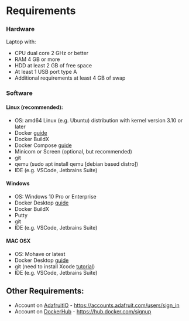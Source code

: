 # Requirements

### Hardware 
Laptop with:
  - CPU dual core 2 GHz or better
  - RAM 4 GB or more
  - HDD at least 2 GB of free space
  - At least 1 USB port type A
  - Additional requirements at least 4 GB of swap

### Software
  #### Linux (recommended):
  - OS: amd64 Linux (e.g. Ubuntu) distribution with kernel version 3.10 or later
  - Docker [guide](https://docs.docker.com/install/linux/docker-ce/ubuntu/)
  - Docker BuildX 
  - Docker Compose [guide](https://docs.docker.com/compose/install/)
  - Minicom or Screen (optional, but recommended)
  - git
  - qemu (sudo apt install qemu [debian based distro])
  - IDE (e.g. VSCode, Jetbrains Suite)
  
 #### Windows 
  - OS: Windows 10 Pro or Enterprise
  - Docker Desktop [guide](https://docs.docker.com/docker-for-windows/install/)
  - Docker BuildX 
  - Putty
  - git
  - IDE (e.g. VSCode, Jetbrains Suite)

 #### MAC OSX
  - OS: Mohave or latest
  - Docker Desktop [guide](https://docs.docker.com/docker-for-mac/install/)
  - git (need to install Xcode [tutorial](https://stackoverflow.com/questions/58280652/git-doesnt-work-on-macos-catalina-xcrun-error-invalid-active-developer-path))
  - IDE (e.g. VSCode, Jetbrains Suite)
  
## Other Requirements:
  - Account on [AdafruitIO](https://io.adafruit.com/) - https://accounts.adafruit.com/users/sign_in
  - Account on [DockerHub](https://hub.docker.com/) - https://hub.docker.com/signup